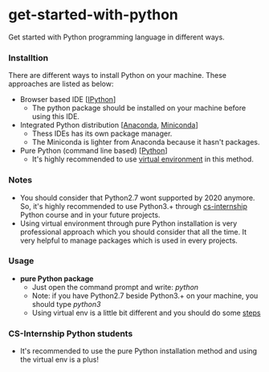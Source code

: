 # get-started-with-python
Get started with Python programming language in different ways.
### Installtion
There are different ways to install Python on your machine. These approaches are listed as below:
- Browser based IDE [[IPython](http://ipython.org/)]
    + The python package should be installed on your machine before using this IDE.
- Integrated Python distribution [[Anaconda](https://www.anaconda.com), [Miniconda](https://docs.conda.io/en/latest/miniconda.html)] 
    + Thess IDEs has its own package manager.
    + The Miniconda is lighter from Anaconda because it hasn't packages.
- Pure Python (command line based) [[Python](https://www.python.org/downloads/)]
    + It's highly recommended to use [virtual environment](https://packaging.python.org/guides/installing-using-pip-and-virtual-environments/) in this method.

### Notes
- You should consider that Python2.7 wont supported by 2020 anymore. So, it's highly recommended to use Python3.+ through [cs-internship](https://github.com/cs-internship/cs-internship-spec/tree/master/courses) Python course and in your future projects.
- Using virtual environment through pure Python installation is very professional approach which you should consider that all the time. It very helpful to manage packages which is used in every projects.

### Usage
- **pure Python package**
    + Just open the command prompt and write: *python*
    + Note: if you have Python2.7 beside Python3.+ on your machine, you should type *python3*
    + Using virtual env is a little bit different and you should do some [steps](https://packaging.python.org/guides/installing-using-pip-and-virtual-environments/)

### CS-Internship Python students
- It's recommended to use the pure Python installation method and using the virtual env is a plus!